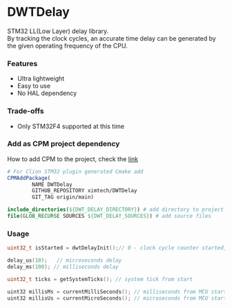 # DWTDelay
STM32 LL(Low Layer) delay library.\
By tracking the clock cycles, an accurate time delay can be generated by the given operating frequency of the CPU.

### Features
- Ultra lightweight
- Easy to use
- No HAL dependency

### Trade-offs
- Only STM32F4 supported at this time

### Add as CPM project dependency
How to add CPM to the project, check the [link](https://github.com/cpm-cmake/CPM.cmake)
```cmake
# For Clion STM32 plugin generated Cmake add
CPMAddPackage(
        NAME DWTDelay
        GITHUB_REPOSITORY ximtech/DWTDelay
        GIT_TAG origin/main)

include_directories(${DWT_DELAY_DIRECTORY}) # add directory to project
file(GLOB_RECURSE SOURCES ${DWT_DELAY_SOURCES}) # add source files
```

### Usage
```C
uint32_t isStarted = dwtDelayInit();// 0 - clock cycle counter started, 1 - clock cycle counter not started

delay_us(10);   // microseconds delay
delay_ms(100); // milliseconds delay

uint32_t ticks = getSystemTicks(); // system tick from start

uint32 millisMs = currentMilliSeconds(); // milliseconds from MCU start
uint32 millisUs = currentMicroSeconds(); // microseconds from MCU start
```
